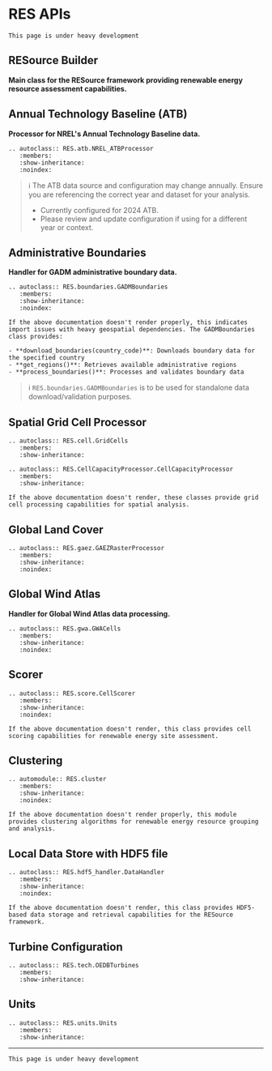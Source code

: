 # RES APIs
```{warning}
This page is under heavy development
```
## RESource Builder

**Main class for the RESource framework providing renewable energy resource assessment capabilities.**


## Annual Technology Baseline (ATB)

**Processor for NREL's Annual Technology Baseline data.**

```{eval-rst}
.. autoclass:: RES.atb.NREL_ATBProcessor
   :members:
   :show-inheritance:
   :noindex:
```

> ℹ️ The ATB data source and configuration may change annually. Ensure you are referencing the correct year and dataset for your analysis.
> * Currently configured for 2024 ATB.
> * Please review and update configuration if using for a different year or context.

## Administrative Boundaries

**Handler for GADM administrative boundary data.**

```{eval-rst}
.. autoclass:: RES.boundaries.GADMBoundaries
   :members:
   :show-inheritance:
   :noindex:
```

```{note}
If the above documentation doesn't render properly, this indicates import issues with heavy geospatial dependencies. The GADMBoundaries class provides:

- **download_boundaries(country_code)**: Downloads boundary data for the specified country
- **get_regions()**: Retrieves available administrative regions  
- **process_boundaries()**: Processes and validates boundary data
```

> ℹ️ `RES.boundaries.GADMBoundaries` is to be used for standalone data download/validation purposes.


## Spatial Grid Cell Processor

```{eval-rst}
.. autoclass:: RES.cell.GridCells
   :members:
   :show-inheritance:
```
```{eval-rst}
.. autoclass:: RES.CellCapacityProcessor.CellCapacityProcessor
   :members:
   :show-inheritance:
```

```{note}
If the above documentation doesn't render, these classes provide grid cell processing capabilities for spatial analysis.
```

## Global Land Cover
```{eval-rst}
.. autoclass:: RES.gaez.GAEZRasterProcessor
   :members:
   :show-inheritance:
   :noindex:
```

## Global Wind Atlas 

**Handler for Global Wind Atlas data processing.**

```{eval-rst}
.. autoclass:: RES.gwa.GWACells
   :members:
   :show-inheritance:
   :noindex:
```

## Scorer

```{eval-rst}
.. autoclass:: RES.score.CellScorer
   :members:
   :show-inheritance:
   :noindex:
```

```{note}
If the above documentation doesn't render, this class provides cell scoring capabilities for renewable energy site assessment.
```

## Clustering

```{eval-rst}
.. automodule:: RES.cluster
   :members:
   :show-inheritance:
   :noindex:
```

```{note}
If the above documentation doesn't render properly, this module provides clustering algorithms for renewable energy resource grouping and analysis.
```

## Local Data Store with HDF5 file

```{eval-rst}
.. autoclass:: RES.hdf5_handler.DataHandler
   :members:
   :show-inheritance:
   :noindex:
```

```{note}
If the above documentation doesn't render, this class provides HDF5-based data storage and retrieval capabilities for the RESource framework.
```

## Turbine Configuration

```{eval-rst}
.. autoclass:: RES.tech.OEDBTurbines
   :members:
   :show-inheritance:
```

## Units

```{eval-rst}
.. autoclass:: RES.units.Units
   :members:
   :show-inheritance:
```

---
```{warning}
This page is under heavy development
```

